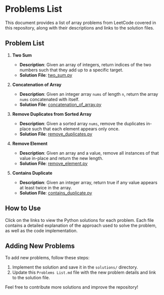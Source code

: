 # Problems List

This document provides a list of array problems from LeetCode covered in this repository, along with their descriptions and links to the solution files.

## Problem List

1. **Two Sum**
   - **Description**: Given an array of integers, return indices of the two numbers such that they add up to a specific target.
   - **Solution File**: [two_sum.py](solutions/two_sum.py)

2. **Concatenation of Array**
   - **Description**: Given an integer array `nums` of length `n`, return the array `nums` concatenated with itself.
   - **Solution File**: [concatenation_of_array.py](solutions/concatenation_of_array.py)

3. **Remove Duplicates from Sorted Array**
   - **Description**: Given a sorted array `nums`, remove the duplicates in-place such that each element appears only once.
   - **Solution File**: [remove_duplicates.py](solutions/remove_duplicates.py)

4. **Remove Element**
   - **Description**: Given an array and a value, remove all instances of that value in-place and return the new length.
   - **Solution File**: [remove_element.py](solutions/remove_element.py)

5. **Contains Duplicate**
   - **Description**: Given an integer array, return true if any value appears at least twice in the array.
   - **Solution File**: [contains_duplicate.py](solutions/contains_duplicate.py)

## How to Use

Click on the links to view the Python solutions for each problem. Each file contains a detailed explanation of the approach used to solve the problem, as well as the code implementation.

## Adding New Problems

To add new problems, follow these steps:
1. Implement the solution and save it in the `solutions/` directory.
2. Update this `Problems List.md` file with the new problem details and link to the solution file.

Feel free to contribute more solutions and improve the repository!
